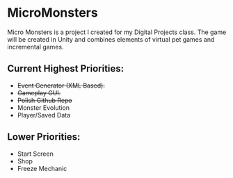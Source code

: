 # MicroMonsters
Micro Monsters is a project I created for my Digital Projects class. The game will be created in Unity and combines elements of virtual pet games and incremental games.

## Current Highest Priorities:

* ~~Event Generator (XML Based).~~
* ~~Gameplay GUI.~~
* ~~Polish Github Repo~~
* Monster Evolution
* Player/Saved Data

## Lower Priorities:
* Start Screen
* Shop
* Freeze Mechanic

